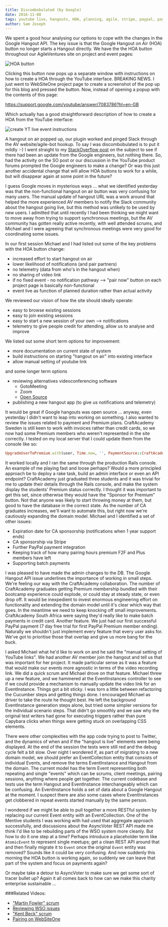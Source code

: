 ```yaml
---
title: Discombobulated (by Google)
date: 2016-11-08
tags: youtube live, hangouts, HOA, planning, agile, stripe, paypal, payment, charity, domain driven design, DDD
author: Sam Joseph
---
```


We spent a good hour analysing our options to cope with the changes in the Google Hangout API.  The key issue is that the Google Hangout on Air (HOA) button no longer starts a Hangout directly.  We have the the HOA button throughout our AgileVentures site on project and event pages:

![HOA button](https://www.dropbox.com/s/5esltpqdq8y2abt/Screenshot%202016-11-08%2009.23.04.png?dl=1)

Clicking this button now pops up a separate window with instructions on how to create a HOA through the YouTube interface.  BREAKING NEWS.  I just went to WebSiteOne project page to create a screenshot of the pop up for this blog and pressed the button.  Now, instead of opening a popup with the contents of this page:

https://support.google.com/youtube/answer/7083786?hl=en-GB

Which actually has a good straightforward description of how to create a HOA from the YouTube interface:

![create YT live event instructions](https://www.dropbox.com/s/gudo78qqtfk04bp/Screenshot%202016-11-08%2009.31.13.png?dl=1) 

A hangout on air popped up, our plugin worked and pinged Slack through the AV website/agile-bot hookup.  To say I was discombobulated is to put it mildly :-)  I went straight to my [StackOverflow post](http://stackoverflow.com/questions/40233393/start-a-hangout-on-air-button-for-youtube-livestreaming-api) on the subject to see if there had been an update from the Google engineers, but nothing there.  So, had the activity on the SO post or our discussion in the YouTube product forums prompted the Google engineers to make a change?  Or was this just another accidental change that will allow HOA buttons to work for a while, but will disappear again at some point in the future?

I guess Google moves in mysterious ways ... what we identified yesterday was that the non-functional hangout on air button was very confusing for many users.  The manual update of hangout URL was a work around that helped the more experienced AV members to notify the Slack community about the hangout going live, but this method was unlikely to be used by new users.  I admitted that until recently I had been thinking we might want to move away from trying to support synchronous meetings, but the AV community has gotten really active recently, with well attended scrums, and Michael and I were agreeing that synchronous meetings were very good for coordinating some issues.

In our first session Michael and I had listed out some of the key problems with the HOA button change:

 - increased effort to start hangout on air
 - lower likelihood of notifications (and pair partners)
 - no telemetry (data from who's in the hangout when)
 - no sharing of video link
 - if no fixed event - no notification pathway --> "pair now" button on each project page is basically non-functional
 - event live as function of planned duration rather than actual activity

We reviewed our vision of how the site should ideally operate:

* easy to browse existing sessions
* easy to join existing sessions
* easy to start a new session of your own --> notifications
* telemetry to give people credit for attending, allow us to analyse and improve

We listed out some short term options for improvement:

* more documentation on current state of system 
* build instructions on starting "hangout on air" into existing interface
* allow manual setting of youtube link 

and some longer term options

* reviewing alternatives videoconferencing software
  * GotoMeeting
  * Zoom
  * [Open Source](https://elearningindustry.com/top-6-open-source-web-conferencing-software-tools-elearning-professionals)
* publishing a new hangout app (to give us notifications and telemetry)

It would be great if Google hangouts was open source ... anyway, even yesterday I didn't want to leap into working on something.  I also wanted to review the issues related to payment and Premium plans.  CraftAcademy Sweden is still keen to work with invoices rather than credit cards, so we now had some Premium members who weren't represented in the site correctly.  I tested on my local server that I could update them from the console like so:

```rb
UpgradeUserToPremium.with(user, Time.now, '', PaymentSource::CraftAcademy)
```

It worked locally and I ran the same through the production Rails console.  An example of me playing fast and loose perhaps?  Would a more principled approach be to deploy a rake task, build an admin interface or even an API endpoint? CraftAcademy just graduated three students and it was trivial for me to update their details through the Rails console, and make the system display the students' Premium status correctly.  I thought it was important to get this set, since otherwise they would have the "Sponsor for Premium" button.  Not that anyone was likely to start throwing money at them, but good to have the database in the correct state.  As the number of CA graduates increases, we'll want to automate this, but right now we're cautiously expanding the domain model.  Michael and I identified a set of other issues:

* Expiration date for CA sponsorship (notifications when 1 year support ends)
* CA sponsorship via Stripe
* Further PayPal payment integration
* Keeping track of how many pairing hours premium F2F and Plus members have left
* Supporting batch payments

I was pleased to have made the admin changes to the DB.  The Google Hangout API issue underlines the importance of working in small steps.  We're feeling our way with the CraftAcademy collaboration.  The number of CraftAcademy graduates getting Premium membership bundled with their bootcamp experience could explode, or could stay at steady state, or even drop off.   It would be inexpedient to invest enormous engineering effort on functionality and extending the domain model until it's clear which way that goes.  In the meantime we need to keep knocking off small improvements.  CraftAcademy South Africa were saying they'd really like to make batch payments in credit card.  Another feature.  We just had our first successful PayPal payment (7 day free trial for first PayPal Premium member ending).  Naturally we shouldn't just implement every feature that every user asks for.  We've got to prioritise those that overlap and give us more bang for the buck.

I asked Michael what he'd like to work on and he said the "manual setting of YouTube links".  We had another AV member join the hangout and tell us that was important for her project.  It made particular sense as it was a feature that would make our events more agnostic in terms of the video recording link.  We did a quick scrum and Michael drove on that feature.  Michael threw up a new feature, and we hammered at the EventInstances controller to see if we could provide a mechanism to manually update the video link for an EventInstance.  Things got a bit sticky.  I was torn a little between refactoring the Cucumber steps and getting things done.  I encouraged Michael as driver to take the route he thought best.  He left the background EventInstance generation steps alone, but tried some simpler versions for the individual scenario steps.  That didn't go smoothly and we saw why the original test writers had gone for executing triggers rather than pure Capybara clicks when things were getting stuck on overlapping CSS elements.

There were other complexities with the app code trying to post to Twitter, and the dynamics of when and if the "hangout is live" elements were being displayed.  At the end of the session the tests were still red and the debug cycle felt a bit slow.  Over night I wondered if, as part of migrating to a new domain model, we should prefer an EventCollection entity that consists of individual Events, and remove the terms EventInstance and Hangout from the domain.  The current model has the term Event representing both repeating and single "events" which can be scrums, client meetings, pairing sessions, anything where people get together.  The current codebase and tests use the term Hangout and EventInstance interchangeably which can be confusing.  An EventInstance holds a set of data about a Google Hangout at the moment.  I suspect there are also some cases where EventInstances get clobbered in repeat events started manually by the same person.  

I wondered if we might be able to pull together a more RESTful system by replacing our current Event entity with an EventCollection.  One of the Mentive students I was working with had used that aggregate approach successfully, and discussions about the AsyncVoter REST API made me think I'd like to be rebuilding parts of the WSO system more cleanly.  But how to do it one step at a time?  Perhaps introduce a placeholder term like `AtomicEvent` to represent single meetups; get a clean REST API around that and then finally migrate it to `Event` once the original `Event` entity was removed?  Sounds like it could be very confusing.  And now suddenly this morning the HOA button is working again, so suddenly we can leave that part of the system and focus on payments again?

Or maybe take a detour to AsyncVoter to make sure we get some sort of tracer bullet up?  Again it all comes back to how can we make this charity enterprise sustainable ...


###Related Videos:

* ["Martin Fowler" scrum](https://www.youtube.com/watch?v=Cuaol-FS9wM)
* [Reviewing WSO issues](https://www.youtube.com/watch?v=tSQztvcBQlY)
* ["Kent Beck" scrum](https://www.youtube.com/watch?v=Zp06E5u7neM)
* [Pairing on WebSiteOne](https://www.youtube.com/watch?v=eIc_bQxVUd8)

